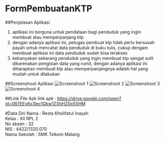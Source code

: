 # FormPembuatanKTP

##Penjelasan Aplikasi
1. aplikasi ini berguna untuk pendataan bagi penduduk yang ingin membuat atau memperpanjang ktp
2. dengan adanya aplikasi ini, petugas pembuat ktp tidak perlu bersusah payah untuk mencatat data penduduk di buku tulis, cukup dengam membuat aplikasi ini data penduduk sudah bisa terakses
3. kebanyakan sekarang penduduk yang ingin membuat ktp sangat sulit dikarenakan pengisian data yang rumit, dengan adanya aplikasi ini diharapkan membuat ktp atau memperpanjangnya adalah hal yang mudah untuk dilakukan

##Screenshoot Aplikasi
![Screenshoot 1](https://github.com/restainayah/FormPembuatanKTP/blob/master/1.jpeg)
![Screenshoot 2](https://github.com/restainayah/FormPembuatanKTP/blob/master/2.jpeg)
![Screenshoot 3](https://github.com/restainayah/FormPembuatanKTP/blob/master/3.jpeg)
![Screenshoot 4](https://github.com/restainayah/FormPembuatanKTP/blob/master/4.jpeg)

##Link File Apk
link apk : https://drive.google.com/open?id=0B7EEy6x3lec1Qkw1ZXhHZ0p5SHM

#Data Diri
Nama  : Resta Kholifatul Inayah <br>
Kelas : XII RPL 2 <br>
No absen : 32 <br>
NIS : 4422/1320.070 <br>
Nama Sekolah : SMK Telkom Malang <br>
